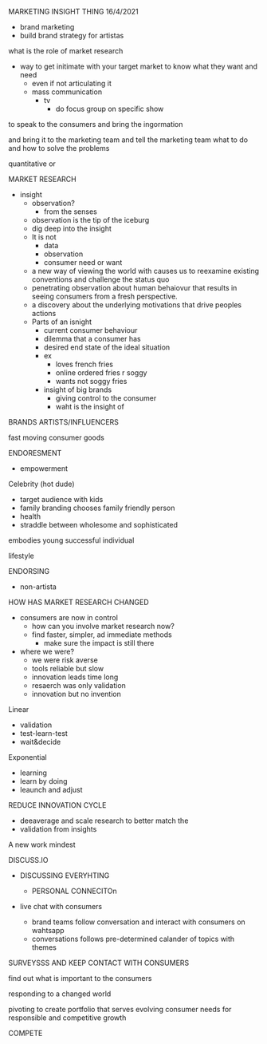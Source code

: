 MARKETING INSIGHT THING 16/4/2021



 - brand marketing
 - build brand strategy for artistas



what is the role of market research
 - way to get initimate with your target market to know what they want and need
	 - even if not articulating it
	 - mass communication
		 - tv
			 - do focus group on specific show

to speak to the consumers and bring the ingormation

and bring it to the marketing team and tell the marketing team what to do and how to solve the problems

quantitative or 



MARKET RESEARCH
 - insight
	 - observation? 
		 - from the senses
	 - observation is the tip of the iceburg
	 - dig deep into the insight
	 - It is not
		 - data
		 - observation
		 - consumer need or want
	 - a new way of viewing the world with causes us to reexamine existing conventions and challenge the status quo
	 - penetrating observation about human behaiovur that results in seeing consumers from a fresh perspective.
	 - a discovery about the underlying motivations that drive peoples actions
	 - Parts of an isnight
		 - current consumer behaviour
		 - dilemma that a consumer has
		 - desired end state of the ideal situation
		 - ex
			 - loves french fries
			 - online ordered fries r soggy
			 - wants not soggy fries
		 - insight of big brands
			 - giving control to the consumer
			- waht is the insight of 

BRANDS
ARTISTS/INFLUENCERS

fast moving consumer goods

ENDORESMENT
 - empowerment

Celebrity (hot dude)
 - target audience with kids
 - family branding chooses family friendly person
 - health
 - straddle between wholesome and sophisticated


embodies young successful individual


lifestyle

ENDORSING
 - non-artista



HOW HAS MARKET RESEARCH CHANGED
 - consumers are now in control
	 - how can you involve market research now?
	 - find faster, simpler, ad immediate methods 
		 - make sure the impact is still there
 - where we were?
	 - we were risk averse
	 - tools reliable but slow
	 - innovation leads time long
	 - resaerch was only validation
	 - innovation but no invention



Linear
 - validation
 - test-learn-test
 - wait&decide

Exponential
 - learning 
 - learn by doing 
 - leaunch and adjust


REDUCE INNOVATION CYCLE
 - deeaverage and scale research to better match the 
 - validation from insights

A new work mindest



DISCUSS.IO
 - DISCUSSING EVERYHTING
	 - PERSONAL CONNECITOn

 - live chat with consumers
	 - brand teams follow conversation and interact with consumers on wahtsapp
	 - conversations follows pre-determined calander of topics with themes



SURVEYSSS AND KEEP CONTACT WITH CONSUMERS



find out what is important to the consumers


responding to a changed world


pivoting to create  portfolio that serves evolving consumer needs for responsible and competitive growth


COMPETE



